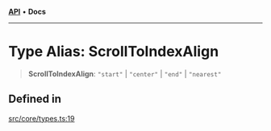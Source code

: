 [**API**](../../API.md) • **Docs**

***

# Type Alias: ScrollToIndexAlign

> **ScrollToIndexAlign**: `"start"` \| `"center"` \| `"end"` \| `"nearest"`

## Defined in

[src/core/types.ts:19](https://github.com/inokawa/virtua/blob/7e158f77de8291c932d314012e6a132b5511333b/src/core/types.ts#L19)
